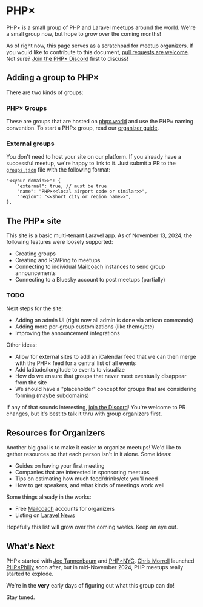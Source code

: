 # PHP×

PHP× is a small group of PHP and Laravel meetups around the world. We're a small group now,
but hope to grow over the coming months!

As of right now, this page serves as a scratchpad for meetup organizers. If you would like to 
contribute to this document, [pull requests are welcome](https://github.com/phpx-foundation/website).
Not sure? [Join the PHP× Discord](https://discord.gg/wMy6Eeuwbu) first to discuss!

## Adding a group to PHP×

There are two kinds of groups:

### PHP× Groups

These are groups that are hosted on [phpx.world](https://phpx.world) and use the PHP× naming convention.
To start a PHP× group, read our [organizer guide](/organizers).

### External groups

You don't need to host your site on our platform. If you already have a successful meetup, we're
happy to link to it. Just submit a PR to the [`groups.json`](https://github.com/phpx-foundation/website/blob/main/groups.json)
file with the following format:

```json5
"<<your domain>>": {
    "external": true, // must be true
    "name": "PHP×<<local airport code or similar>>",
    "region": "<<short city or region name>>",
},
```

## The PHP× site

This site is a basic multi-tenant Laravel app. As of November 13, 2024, the following
features were loosely supported:

- Creating groups
- Creating and RSVPing to meetups
- Connecting to individual [Mailcoach](https://www.mailcoach.app/) instances to send group announcements
- Connecting to a Bluesky account to post meetups (partially)

### TODO

Next steps for the site:

- Adding an admin UI (right now all admin is done via artisan commands)
- Adding more per-group customizations (like theme/etc)
- Improving the announcement integrations

Other ideas:

- Allow for external sites to add an iCalendar feed that we can then merge with the PHP× feed for a central list of all events
- Add latitude/longitude to events to visualize
- How do we ensure that groups that never meet eventually disappear from the site
- We should have a "placeholder" concept for groups that are considering forming (maybe subdomains)

If any of that sounds interesting, [join the Discord](https://discord.gg/wMy6Eeuwbu)! You're welcome
to PR changes, but it's best to talk it thru with group organizers first.

## Resources for Organizers

Another big goal is to make it easier to organize meetups! We'd like to gather resources
so that each person isn't in it alone. Some ideas:

- Guides on having your first meeting
- Companies that are interested in sponsoring meetups
- Tips on estimating how much food/drinks/etc you'll need
- How to get speakers, and what kinds of meetings work well

Some things already in the works:

- Free [Mailcoach](https://www.mailcoach.app/) accounts for organizers
- Listing on [Laravel News](https://laravel-news.com/events)

Hopefully this list will grow over the coming weeks. Keep an eye out.

## What's Next

PHP× started with [Joe Tannenbaum](https://bsky.app/profile/joe.codes) and
[PHP×NYC](https://phpxnyc.com/). [Chris Morrell](https://bsky.app/profile/cmorrell.com)
launched [PHP×Philly](https://phpxphilly.com/) soon after, but in mid-November 2024,
PHP meetups really started to explode.

We're in the **very** early days of figuring out what this group can do!

Stay tuned.
